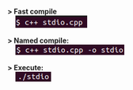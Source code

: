 **\> Fast compile**\
&nbsp;&nbsp;&nbsp;&nbsp;![](https://github.com/passas/CPP/blob/main/imagens/compile.png)

**\> Named compile:**\
&nbsp;&nbsp;&nbsp;&nbsp;![](https://github.com/passas/CPP/blob/main/imagens/compile_named.png)

**\> Execute:**\
&nbsp;&nbsp;&nbsp;&nbsp;![](https://github.com/passas/CPP/blob/main/imagens/execute.png)
